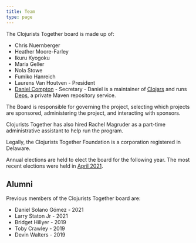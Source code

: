 ```yaml
---
title: Team
type: page
---
```



The Clojurists Together board is made up of:

- Chris Nuernberger
- Heather Moore-Farley
- Ikuru Kyogoku
- Maria Geller
- Nola Stowe
- Fumiko Hanreich
- Laurens Van Houtven - President
- [Daniel Compton](https://danielcompton.net) - Secretary - Daniel is a maintainer of [Clojars](https://clojars.org) and runs [Deps](https://www.deps.co), a private Maven repository service.

The Board is responsible for governing the project, selecting which projects are sponsored, administering the project, and interacting with sponsors.

Clojurists Together has also hired Rachel Magruder as a part-time administrative assistant to help run the program.

Legally, the Clojurists Together Foundation is a corporation registered in Delaware.

Annual elections are held to elect the board for the following year. The most recent elections were held in [April 2021](/news/announcing-board-nominations/).

## Alumni

Previous members of the Clojurists Together board are:

- Daniel Solano Gómez - 2021
- Larry Staton Jr - 2021
- Bridget Hillyer - 2019
- Toby Crawley - 2019
- Devin Walters - 2019
